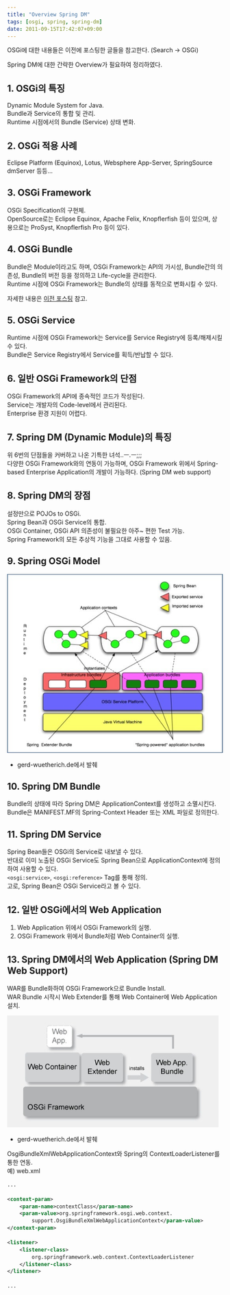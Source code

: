 ```yaml
---
title: "Overview Spring DM"
tags: [osgi, spring, spring-dm]
date: 2011-09-15T17:42:07+09:00
---
```


OSGi에 대한 내용들은 이전에 포스팅한 글들을 참고한다. (Search -\> OSGi)  
  
Spring DM에 대한 간략한 Overview가 필요하여 정리하였다.

## 1. OSGi의 특징
Dynamic Module System for Java.  
Bundle과 Service의 통합 및 관리.  
Runtime 시점에서의 Bundle (Service) 상태 변화.  


## 2. OSGi 적용 사례
Eclipse Platform (Equinox), Lotus, Websphere App-Server, SpringSource dmServer 등등...  


## 3. OSGi Framework
OSGi Specification의 구현체.  
OpenSource로는 Eclipse Equinox, Apache Felix, Knopflerfish 등이 있으며, 상용으로는 ProSyst, Knopflerfish Pro 등이 있다.  


## 4. OSGi Bundle
Bundle은 Module이라고도 하며, OSGi Framework는 API의 가시성, Bundle간의 의존성, Bundle의 버전 등을 정의하고 Life-cycle을 관리한다.   
Runtime 시점에 OSGi Framework는 Bundle의 상태를 동적으로 변화시킬 수 있다.  
  
자세한 내용은 [이전 포스팅](http://blog.xenomity.com/OSGi-Bundle-Life-cycle) 참고.  


## 5. OSGi Service
Runtime 시점에 OSGi Framework는 Service를 Service Registry에 등록/해제시킬 수 있다.  
Bundle은 Service Registry에서 Service를 획득/반납할 수 있다.  


## 6. 일반 OSGi Framework의 단점
OSGi Framework의 API에 종속적인 코드가 작성된다.  
Service는 개발자의 Code-level에서 관리된다.  
Enterprise 환경 지원이 어렵다.  
 

## 7. Spring DM (Dynamic Module)의 특징
위 6번의 단점들을 커버하고 나온 기특한 녀석..ㅡ.ㅡ;;;  
다양한 OSGi Framework와의 연동이 가능하며, OSGi Framework 위에서 Spring-based Enterprise Application의 개발이 가능하다. (Spring DM web support)  


## 8. Spring DM의 장점
설정만으로 POJOs to OSGi.  
Spring Bean과 OSGi Service의 통합.  
OSGi Container, OSGi API 의존성이 불필요한 아주~ 편한 Test 가능.  
Spring Framework의 모든 추상적 기능을 그대로 사용할 수 있음.  
 

## 9. Spring OSGi Model
![spring osgi model](../assets/image/2011-09-15-201109151738.jpg)

- gerd-wuetherich.de에서 발췌
  
  
## 10. Spring DM Bundle
Bundle의 상태에 따라 Spring DM은 ApplicationContext를 생성하고 소멸시킨다.  
Bundle은 MANIFEST.MF의 Spring-Context Header 또는 XML 파일로 정의한다.  
 

## 11. Spring DM Service
Spring Bean들은 OSGi의 Service로 내보낼 수 있다.  
반대로 이미 노출된 OSGi Service도 Spring Bean으로 ApplicationContext에 정의하여 사용할 수 있다.  
`<osgi:service>`, `<osgi:reference>` Tag를 통해 정의.  
고로, Spring Bean은 OSGi Service라고 볼 수 있다.  


## 12. 일반 OSGi에서의 Web Application
1) Web Application 위에서 OSGi Framework의 실행.  
2) OSGi Framework 위에서 Bundle처럼 Web Container의 실행.  


## 13. Spring DM에서의 Web Application (Spring DM Web Support)
WAR를 Bundle화하여 OSGi Framework으로 Bundle Install.  
WAR Bundle 시작시 Web Extender를 통해 Web Container에 Web Application 설치.  

![bundle install](../assets/image/2011-09-15-201109161011.jpg)

- gerd-wuetherich.de에서 발췌
  

OsgiBundleXmlWebApplicationContext와 Spring의 ContextLoaderListener를 통한 연동.  
예) web.xml  
```xml
...
 
<context-param>
    <param-name>contextClass</param-name>
    <param-value>org.springframework.osgi.web.context.
        support.OsgiBundleXmlWebApplicationContext</param-value>
</context-param>
 
<listener>
    <listener-class>
        org.springframework.web.context.ContextLoaderListener
    </listener-class>
</listener>
 
...
```

